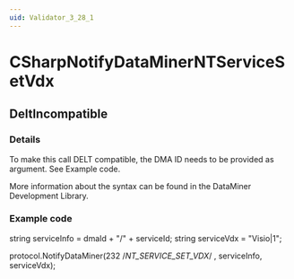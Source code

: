 ```yaml
---
uid: Validator_3_28_1
---
```


# CSharpNotifyDataMinerNTServiceSetVdx

## DeltIncompatible

<!-- Description, Properties, ... sections are auto-generated. -->
<!-- REPLACE ME AUTO-GENERATION -->

### Details

To make this call DELT compatible, the DMA ID needs to be provided as argument.
See Example code.

More information about the syntax can be found in the DataMiner Development Library.

### Example code

string serviceInfo = dmaId + "/" + serviceId;
string serviceVdx = "Visio|1";

protocol.NotifyDataMiner(232 /*NT_SERVICE_SET_VDX*/ , serviceInfo, serviceVdx);
